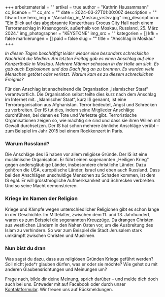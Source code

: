 +++
arbeitsmaterial = ""
artikel = true
author = "Kathrin Hausammann"
cc_licence = ""
cc_src = ""
date = 2024-03-27T01:00:00Z
description = ""
fdw = true
hero_img = "/Anschlag_in_Moskau_vrstvv.jpg"
img_description = "Ein Blick auf das abgebrannte Konzerthaus Crocus City Hall nach einem Terroranschlag in Krasnogorsk, außerhalb von Moskau, Russland, 25. März 2024."
img_photographer = "KEYSTONE"
img_src = ""
kategorien = []
kfk = false
markierungen = []
paid = false
slug = ""
title = "Anschlag in Moskau"
+++

_In diesen Tagen beschäftigt leider wieder eine besonders schreckliche Nachricht die Medien. Am letzten Freitag gab es einen Anschlag auf eine Konzerthalle in Moskau. Mehrere Männer schossen in der Halle um sich. Es gab auch Explosionen und das Dach fing an zu brennen. Es wurden viele Menschen getötet oder verletzt. Warum kam es zu diesem schrecklichen Ereignis?_

Für den Anschlag ist anscheinend die Organisation „Islamischer Staat“ verantwortlich. Die Organisation selbst teilte dies kurz nach dem Anschlag im Internet mit. „Islamischer Staat“, kurz IS genannt, ist eine Terrororganisation aus Afghanistan. Terror bedeutet, Angst und Schrecken zu verbreiten. Der IS tut dies, indem seine Mitglieder Anschläge durchführen, bei denen es Tote und Verletzte gibt. Terroristische Organisationen zeigen so, wie mächtig sie sind und dass sie ihren Willen mit Gewalt durchsetzen. Der IS hat schon mehrere ähnliche Anschläge verübt – zum Beispiel im Jahr 2015 bei einem Rockkonzert in Paris.

### Warum Russland?

Die Anschläge des IS haben vor allem religiöse Gründe. Der IS ist eine muslimische Organisation. Er führt einen sogenannten „Heiligen Krieg“ gegen andersgläubige Länder, insbesondere christliche Länder. Dazu gehören die USA, europäische Länder, Israel und eben auch Russland. Dass bei den Anschlägen unschuldige Menschen zu Schaden kommen, ist dem IS egal. Er will grösstmögliche Aufmerksamkeit und Schrecken verbreiten. Und so seine Macht demonstrieren.

### Kriege im Namen der Religion

Kriege und Kämpfe wegen unterschiedlicher Religionen gibt es schon lange in der Geschichte. Im Mittelalter, zwischen dem 11. und 13. Jahrhundert, waren es zum Beispiel die sogenannten Kreuzzüge. Da drangen Christen aus westlichen Ländern in den Nahen Osten vor, um die Ausbreitung des Islam zu verhindern. So war zum Beispiel die Stadt Jerusalem stark umkämpft zwischen Christen und Muslimen.

### Nun bist du dran

Was sagst du dazu, dass aus religiösen Gründen Kriege geführt werden? Soll nicht jede*r glauben dürfen, was er oder sie möchte? Wie gehst du mit anderen Glaubensrichtungen und Meinungen um?

Frage nach, bilde dir deine Meinung, sprich darüber – und melde dich doch auch bei uns. Entweder mit auf Facebook oder durch unser [Kontaktformular](https://www.chinderzytig.ch/kontakt/). Wir freuen uns auf Rückmeldungen.
